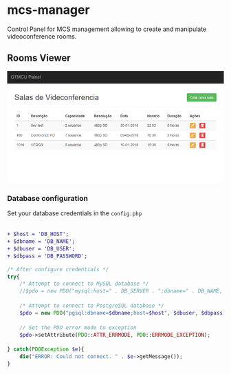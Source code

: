 # mcs-manager
Control Panel for MCS management allowing to create and manipulate videoconference rooms.

## Rooms Viewer ##

![alt text](images/dash.PNG "Rooms viewer")


### Database configuration ###
Set your database credentials in the `config.php`
```diff

+ $host = 'DB_HOST';
+ $dbname = 'DB_NAME';
+ $dbuser = 'DB_USER';
+ $dbpass = 'DB_PASSWORD';
```
```php
/* After configure credentials */
try{
    /* Attempt to connect to MySQL database */
    //$pdo = new PDO("mysql:host=" . DB_SERVER . ";dbname=" . DB_NAME, DB_USERNAME, DB_PASSWORD);

    /* Attempt to connect to PostgreSQL database */
    $pdo = new PDO("pgsql:dbname=$dbname;host=$host", $dbuser, $dbpass) or die("error") ;
    
    // Set the PDO error mode to exception
    $pdo->setAttribute(PDO::ATTR_ERRMODE, PDO::ERRMODE_EXCEPTION);

} catch(PDOException $e){
    die("ERROR: Could not connect. " . $e->getMessage());
}
```



